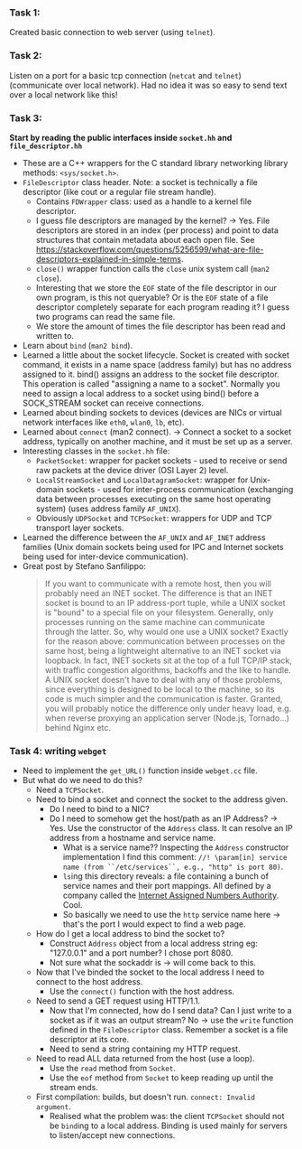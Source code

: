 ### Task 1:

Created basic connection to web server (using `telnet`).

### Task 2:

Listen on a port for a basic tcp connection (`netcat` and `telnet`) (communicate over local network). Had no idea it was so easy to send text over a local network like this!

### Task 3:

**Start by reading the public interfaces inside `socket.hh` and `file_descriptor.hh`**

- These are a C++ wrappers for the C standard library networking library methods: `<sys/socket.h>`.
- `FileDescriptor` class header. Note: a socket is technically a file descriptor (like cout or a regular file stream handle).
  - Contains `FDWrapper` class: used as a handle to a kernel file descriptor.
  - I guess file descriptors are managed by the kernel? -> Yes. File descriptors are stored in an index (per process) and point to data structures that contain metadata about each open file. See https://stackoverflow.com/questions/5256599/what-are-file-descriptors-explained-in-simple-terms.
  - `close()` wrapper function calls the `close` unix system call (`man2 close`).
  - Interesting that we store the `EOF` state of the file descriptor in our own program, is this not queryable? Or is the `EOF` state of a file descriptor completely separate for each program reading it? I guess two programs can read the same file.
  - We store the amount of times the file descriptor has been read and written to.
- Learn about `bind` (`man2 bind`).
- Learned a little about the socket lifecycle. Socket is created with socket command, it exists in a name space (address family) but has no address assigned to it. bind() assigns an address to the socket file descriptor. This operation is called "assigning a name to a socket". Normally you need to assign a local address to a socket using bind() before a SOCK_STREAM socket can receive connections.
- Learned about binding sockets to devices (devices are NICs or virtual network interfaces like `eth0`, `wlan0`, `lb`, etc).
- Learned about `connect` (man2 connect). -> Connect a socket to a socket address, typically on another machine, and it must be set up as a server.
- Interesting classes in the `socket.hh` file:
  - `PacketSocket`: wrapper for packet sockets - used to receive or send raw packets at the device driver (OSI Layer 2) level.
  - `LocalStreamSocket` and `LocalDatagramSocket`: wrapper for Unix-domain sockets - used for inter-process communication (exchanging data between processes executing on the same host operating system) (uses address family `AF_UNIX`).
  - Obviously `UDPSocket` and `TCPSocket`: wrappers for UDP and TCP transport layer sockets.
- Learned the difference between the `AF_UNIX` and `AF_INET` address families (Unix domain sockets being used for IPC and Internet sockets being used for inter-device communication).
- Great post by Stefano Sanfilippo:
  > If you want to communicate with a remote host, then you will probably need an INET socket. The difference is that an INET socket is bound to an IP address-port tuple, while a UNIX socket is "bound" to a special file on your filesystem. Generally, only processes running on the same machine can communicate through the latter. So, why would one use a UNIX socket? Exactly for the reason above: communication between processes on the same host, being a lightweight alternative to an INET socket via loopback. In fact, INET sockets sit at the top of a full TCP/IP stack, with traffic congestion algorithms, backoffs and the like to handle. A UNIX socket doesn't have to deal with any of those problems, since everything is designed to be local to the machine, so its code is much simpler and the communication is faster. Granted, you will probably notice the difference only under heavy load, e.g. when reverse proxying an application server (Node.js, Tornado...) behind Nginx etc.

### Task 4: writing `webget`

- Need to implement the `get_URL()` function inside `webget.cc` file.
- But what do we need to do this?
  - Need a `TCPSocket`.
  - Need to bind a socket and connect the socket to the address given.
    - Do I need to bind to a NIC?
    - Do I need to somehow get the host/path as an IP Address? -> Yes. Use the constructor of the `Address` class. It can resolve an IP address from a hostname and service name.
      - What is a service name?? Inspecting the `Address` constructor implementation I find this comment: ` //! \param[in] service name (from ``/etc/services``, e.g., "http" is port 80) `.
      - `ls`ing this directory reveals: a file containing a bunch of service names and their port mappings. All defined by a company called the [Internet Assigned Numbers Authority](https://www.iana.org/assignments/service-names-port-numbers/service-names-port-numbers.xhtml). Cool.
      - So basically we need to use the `http` service name here -> that's the port I would expect to find a web page.
  - How do I get a local address to bind the socket to?
    - Construct `Address` object from a local address string eg: "127.0.0.1" and a port number? I chose port 8080.
    - Not sure what the sockaddr is -> will come back to this.
  - Now that I've binded the socket to the local address I need to connect to the host address.
    - Use the `connect()` function with the host address.
  - Need to send a GET request using HTTP/1.1.
    - Now that I'm connected, how do I send data? Can I just write to a socket as if it was an output stream? No -> use the `write` function defined in the `FileDescriptor` class. Remember a socket is a file descriptor at its core.
    - Need to send a string containing my HTTP request.
  - Need to read ALL data returned from the host (use a loop).
    - Use the `read` method from `Socket`.
    - Use the `eof` method from `Socket` to keep reading up until the stream ends.
  - First compilation: builds, but doesn't run. `connect: Invalid argument`.
    - Realised what the problem was: the client `TCPSocket` should not be `bind`ing to a local address. Binding is used mainly for servers to listen/accept new connections.
